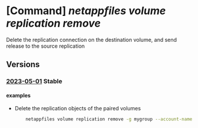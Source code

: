 # [Command] _netappfiles volume replication remove_

Delete the replication connection on the destination volume, and send release to the source replication

## Versions

### [2023-05-01](/Resources/mgmt-plane/L3N1YnNjcmlwdGlvbnMve30vcmVzb3VyY2Vncm91cHMve30vcHJvdmlkZXJzL21pY3Jvc29mdC5uZXRhcHAvbmV0YXBwYWNjb3VudHMve30vY2FwYWNpdHlwb29scy97fS92b2x1bWVzL3t9L2RlbGV0ZXJlcGxpY2F0aW9u/2023-05-01.xml) **Stable**

<!-- mgmt-plane /subscriptions/{}/resourcegroups/{}/providers/microsoft.netapp/netappaccounts/{}/capacitypools/{}/volumes/{}/deletereplication 2023-05-01 -->

#### examples

- Delete the replication objects of the paired volumes
    ```bash
        netappfiles volume replication remove -g mygroup --account-name myaccname --pool-name mypoolname --name mydestinationvolname
    ```
